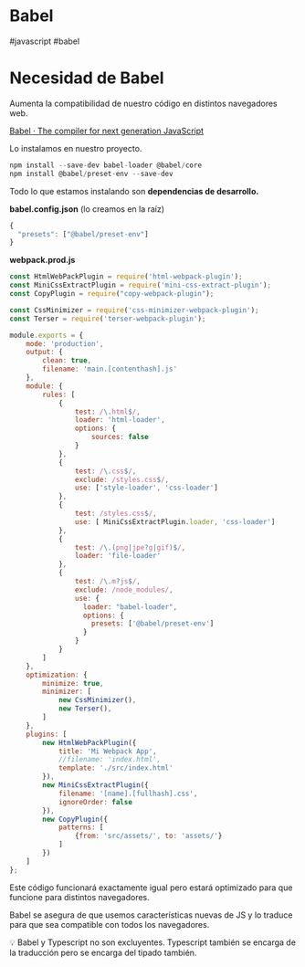 # Babel
#javascript #babel

# Necesidad de Babel

Aumenta la compatibilidad de nuestro código en distintos navegadores web.

[Babel · The compiler for next generation JavaScript](https://babeljs.io/)

Lo instalamos en nuestro proyecto.

```jsx
npm install --save-dev babel-loader @babel/core
npm install @babel/preset-env --save-dev
```

Todo lo que estamos instalando son **dependencias de desarrollo.**

**babel.config.json** (lo creamos en la raíz)

```jsx
{
  "presets": ["@babel/preset-env"]
}
```

**webpack.prod.js**

```jsx
const HtmlWebPackPlugin = require('html-webpack-plugin');
const MiniCssExtractPlugin = require('mini-css-extract-plugin');
const CopyPlugin = require("copy-webpack-plugin");

const CssMinimizer = require('css-minimizer-webpack-plugin');
const Terser = require('terser-webpack-plugin');

module.exports = {
    mode: 'production',
    output: {
        clean: true,
        filename: 'main.[contenthash].js'
    },
    module: {
        rules: [
            {
                test: /\.html$/,
                loader: 'html-loader',
                options: {
                    sources: false
                }
            },
            {
                test: /\.css$/,
                exclude: /styles.css$/,
                use: ['style-loader', 'css-loader']
            },
            {
                test: /styles.css$/,
                use: [ MiniCssExtractPlugin.loader, 'css-loader']
            },
            {
                test: /\.(png|jpe?g|gif)$/,
                loader: 'file-loader'
            },
            {
                test: /\.m?js$/,
                exclude: /node_modules/,
                use: {
                  loader: "babel-loader",
                  options: {
                    presets: ['@babel/preset-env']
                  }
                }
            }
        ]
    },
    optimization: {
        minimize: true,
        minimizer: [
            new CssMinimizer(),
            new Terser(),
        ]
    },
    plugins: [
        new HtmlWebPackPlugin({
            title: 'Mi Webpack App',
            //filename: 'index.html',
            template: './src/index.html'
        }),
        new MiniCssExtractPlugin({
            filename: '[name].[fullhash].css',
            ignoreOrder: false
        }),
        new CopyPlugin({
            patterns: [
                {from: 'src/assets/', to: 'assets/'}
            ]
        })
    ]
};
```

Este código funcionará exactamente igual pero estará optimizado para que funcione para distintos navegadores.

Babel se asegura de que usemos características nuevas de JS y lo traduce para que sea compatible con todos los navegadores.

<aside>
💡 Babel y Typescript no son excluyentes. Typescript también se encarga de la traducción pero se encarga del tipado también.

</aside>